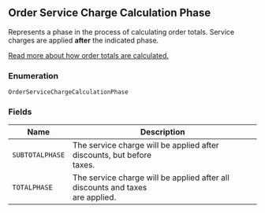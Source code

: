 ## Order Service Charge Calculation Phase

Represents a phase in the process of calculating order totals.
Service charges are applied __after__ the indicated phase.

[Read more about how order totals are calculated.](https://developer.squareup.com/docs/docs/orders-api/how-it-works#how-totals-are-calculated)

### Enumeration

`OrderServiceChargeCalculationPhase`

### Fields

| Name | Description |
|  --- | --- |
| `SUBTOTALPHASE` | The service charge will be applied after discounts, but before<br>taxes. |
| `TOTALPHASE` | The service charge will be applied after all discounts and taxes<br>are applied. |

